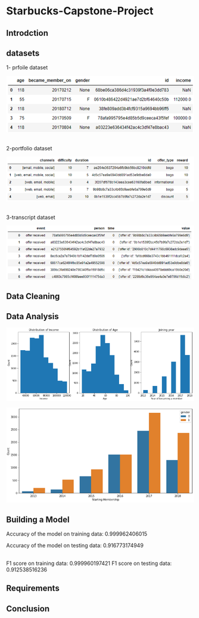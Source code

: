 # Starbucks-Capstone-Project



## Introdction


## datasets
1- prfoile dataset

![Image](images/profile.png)

<br>
2-portfolio dataset

![Image](images/portfolio_dataset.png)


<br>
3-transcript dataset

![Image](images/transcript.png)




## Data Cleaning



## Data Analysis

![Image](images/analysis1.png)



![Image](images/analysis2.png)

## Building a Model


Accuracy of the model on training data:  0.999962406015

Accuracy of the model on testing data:  0.916773174949

<br>
F1 score on training data:  0.999960197421
F1 score on testing data:  0.912538516236


## Requirements

## Conclusion
